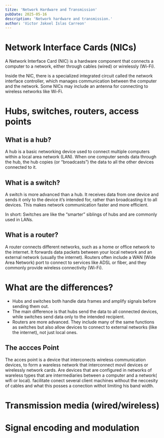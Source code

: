 ```yaml
---
titze: 'Network Hardware and Transmission'
pubDate: 2025-05-16
description: 'Network hardware and transmission.'
author: 'Victor Jakxel Islas Carreon'
---
```


# Network Interface Cards (NICs) 
A Network Interface Card (NIC) is a hardware component that connects a computer to a network, either through cables (wired) or wirelessly (Wi-Fi).

Inside the NIC, there is a specialized integrated circuit called the network interface controller, which manages communication between the computer and the network. Some NICs may include an antenna for connecting to wireless networks like Wi-Fi.

# Hubs, switches, routers, access points

## What is a hub? 
A hub is a basic networking device used to connect multiple computers within a local area network (LAN). When one computer sends data through the hub, the hub copies (or “broadcasts”) the data to all the other devices connected to it.

## What is a switch? 
A switch is more advanced than a hub. It receives data from one device and sends it only to the device it’s intended for, rather than broadcasting it to all devices. This makes network communication faster and more efficient.

In short: Switches are like the “smarter” siblings of hubs and are commonly used in LANs.

## What is a router?
A router connects different networks, such as a home or office network to the internet. It forwards data packets between your local network and an external network (usually the internet). Routers often include a WAN (Wide Area Network) port to connect to services like ADSL or fiber, and they commonly provide wireless connectivity (Wi-Fi).

# What are the differences?
- Hubs and switches both handle data frames and amplify signals before sending them out. 
- The main difference is that hubs send the data to all connected devices, while switches send data only to the intended recipient.
- Routers are more advanced. They include many of the same functions as switches but also allow devices to connect to external networks (like the internet), not just local ones.

## The accces Point
The acces point is a device that interconects wireless communication devices, to form a wareless network that interconnect movil devices or wirelessly network cards.
Are devices that are configured in networks of wareless types that are intermediaries between a computer and a network( wifi or local).
facilitate conect several client machines without the neccesity of cables and what this posses a conection withot limiting his band width.

# Transmission media (wired/wireless)


# Signal encoding and modulation

